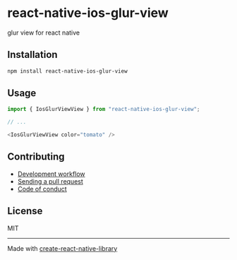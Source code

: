 # react-native-ios-glur-view

glur view for react native

## Installation


```sh
npm install react-native-ios-glur-view
```


## Usage


```js
import { IosGlurViewView } from "react-native-ios-glur-view";

// ...

<IosGlurViewView color="tomato" />
```


## Contributing

- [Development workflow](CONTRIBUTING.md#development-workflow)
- [Sending a pull request](CONTRIBUTING.md#sending-a-pull-request)
- [Code of conduct](CODE_OF_CONDUCT.md)

## License

MIT

---

Made with [create-react-native-library](https://github.com/callstack/react-native-builder-bob)
